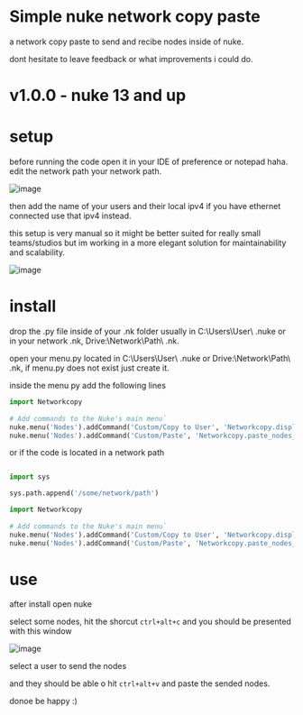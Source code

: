# Simple nuke network copy paste
a network copy paste to send and recibe nodes  inside of nuke.

dont hesitate to leave feedback or what improvements i could do.
  

# v1.0.0 - nuke 13 and up
  
  # setup
  
  
  before running the code open it in your IDE of preference or notepad haha.
  edit the network path your network path.
  
  ![image](https://github.com/Guscal/Simple_nuke_network_copy-paste/assets/57334994/8b2d4dfe-540a-4ee1-b8f2-7c01ac37711e)
  

  
  then add the name of your users and their local ipv4 if you have ethernet connected use that ipv4 instead.
  
  this setup is very manual so it might be better suited for really small teams/studios but im working in a more elegant solution for maintainability and scalability.
  
  ![image](https://github.com/Guscal/Simple_nuke_network_copy-paste/assets/57334994/140aba2d-0dab-41b9-93c3-98f832669d1c)


  # install

  
  drop the .py file inside of your .nk folder usually in C:\Users\User\ .nuke or in your network .nk, Drive:\Network\Path\ .nk.
  
  open your menu.py located in C:\Users\User\ .nuke or Drive:\Network\Path\ .nk, if menu.py does not exist just create it.

  inside the menu py add the following lines 


```python
import Networkcopy
​
# Add commands to the Nuke's main menu`
nuke.menu('Nodes').addCommand('Custom/Copy to User', 'Networkcopy.display_user_selection_dialog()', "ctrl+alt+c")
nuke.menu('Nodes').addCommand('Custom/Paste', 'Networkcopy.paste_nodes_from_network()', "ctrl+alt+v") "
```
or if the code is located in a network path

```python

import sys

sys.path.append('/some/network/path')

import Networkcopy
​
# Add commands to the Nuke's main menu`
nuke.menu('Nodes').addCommand('Custom/Copy to User', 'Networkcopy.display_user_selection_dialog()', "ctrl+alt+c")
nuke.menu('Nodes').addCommand('Custom/Paste', 'Networkcopy.paste_nodes_from_network()', "ctrl+alt+v") "
```
# use
after install open nuke

select some nodes, hit the shorcut `ctrl+alt+c` and you should be presented with this window

![image](https://github.com/Guscal/Simple_nuke_network_copy-paste/assets/57334994/3a81b940-1942-426a-9e07-9e64378aed1b)

select a user to send the nodes

and they should be able o hit `ctrl+alt+v` and paste the sended nodes.

donoe be happy :)




